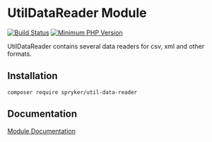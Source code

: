 # UtilDataReader Module
[![Build Status](https://travis-ci.org/spryker/util-data-reader.svg)](https://travis-ci.org/spryker/util-data-reader)
[![Minimum PHP Version](https://img.shields.io/badge/php-%3E%3D%207.2-8892BF.svg)](https://php.net/)

UtilDataReader contains several data readers for csv, xml and other formats.

## Installation

```
composer require spryker/util-data-reader
```

## Documentation

[Module Documentation](https://academy.spryker.com/developing_with_spryker/module_guide/modules.html)
